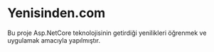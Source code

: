 # Yenisinden.com
Bu proje Asp.NetCore teknolojisinin getirdiği yenilikleri öğrenmek ve uygulamak amacıyla yapılmıştır.
